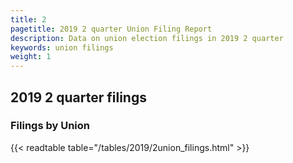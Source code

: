 ```yaml
---
title: 2
pagetitle: 2019 2 quarter Union Filing Report
description: Data on union election filings in 2019 2 quarter 
keywords: union filings
weight: 1
---
```


## 2019 2 quarter filings

### Filings by Union
{{< readtable table="/tables/2019/2union_filings.html" >}}
